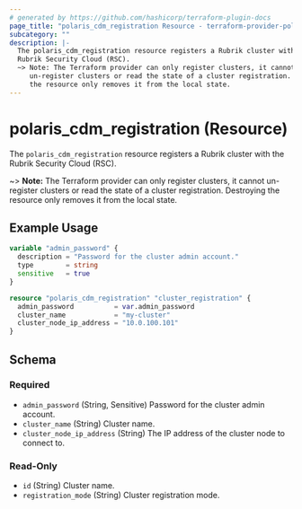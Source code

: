 ```yaml
---
# generated by https://github.com/hashicorp/terraform-plugin-docs
page_title: "polaris_cdm_registration Resource - terraform-provider-polaris"
subcategory: ""
description: |-
  The polaris_cdm_registration resource registers a Rubrik cluster with the
  Rubrik Security Cloud (RSC).
  ~> Note: The Terraform provider can only register clusters, it cannot
     un-register clusters or read the state of a cluster registration. Destroying
     the resource only removes it from the local state.
---
```


# polaris_cdm_registration (Resource)

The `polaris_cdm_registration` resource registers a Rubrik cluster with the
Rubrik Security Cloud (RSC).

~> **Note:** The Terraform provider can only register clusters, it cannot
   un-register clusters or read the state of a cluster registration. Destroying
   the resource only removes it from the local state.

## Example Usage

```terraform
variable "admin_password" {
  description = "Password for the cluster admin account."
  type        = string
  sensitive   = true
}

resource "polaris_cdm_registration" "cluster_registration" {
  admin_password          = var.admin_password
  cluster_name            = "my-cluster"
  cluster_node_ip_address = "10.0.100.101"
}
```

<!-- schema generated by tfplugindocs -->
## Schema

### Required

- `admin_password` (String, Sensitive) Password for the cluster admin account.
- `cluster_name` (String) Cluster name.
- `cluster_node_ip_address` (String) The IP address of the cluster node to connect to.

### Read-Only

- `id` (String) Cluster name.
- `registration_mode` (String) Cluster registration mode.

